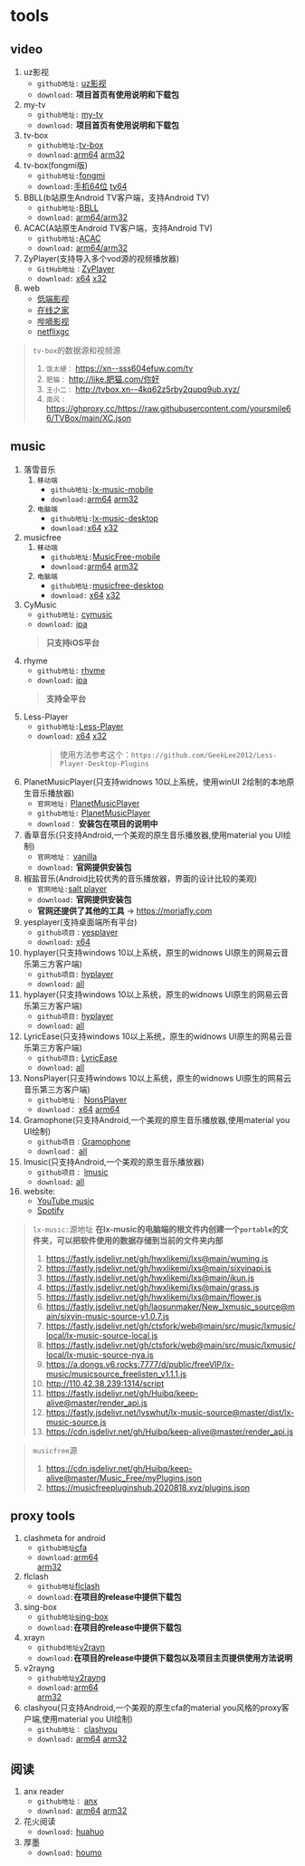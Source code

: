 # tools
## video
  1. uz影视
      - `github地址:` [uz影视](https://github.com/YYDS678/uzVideo)
      - `download:` __**项目首页有使用说明和下载包**__
  2. my-tv
      - `github地址:` [my-tv](https://github.com/lizongying/my-tv-0)
      - `download:` __**项目首页有使用说明和下载包**__
  3. tv-box
      - `github地址:`[tv-box](https://github.com/o0HalfLife0o/TVBoxOSC)
      - `download:`[arm64](https://www.ghproxy.cc/https://github.com/o0HalfLife0o/TVBoxOSC/releases/download/20240929-1529/TVBox_takagen99_20240929-1529-arm64-generic.apk) [arm32](https://www.ghproxy.cc/https://github.com/o0HalfLife0o/TVBoxOSC/releases/download/20240929-1529/TVBox_takagen99_20240929-1529-armeabi-generic.apk)
  4. tv-box(fongmi版)
      - `github地址:`[fongmi](https://github.com/FongMi/TV)
      - `download:`[手机64位](https://ghp.ci/https://raw.githubusercontent.com/FongMi/Release/main/apk/release/leanback-java-arm64_v8a.apk) [tv64](https://ghp.ci/https://raw.githubusercontent.com/FongMi/Release/main/apk/release/leanback-java-arm64_v8a.apk)
  6. BBLL(b站原生Android TV客户端，支持Android TV)
       - `github地址:`[BBLL](https://github.com/xiaye13579/BBLL)
       - `download:` [arm64/arm32](https://www.ghproxy.cn/https://github.com/xiaye13579/BBLL/releases/download/v1.5.0/BBLL1.5.0.apk)
  7. ACAC(A站原生Android TV客户端，支持Android TV)
       - `github地址:`[ACAC]([https://github.com/xiaye13579/BBLL](https://github.com/xiaye13579/ACAC))
       - `download:` [arm64/arm32](https://gh-proxy.com/https://github.com/xiaye13579/ACAC/releases/download/v1.0.3/ACAC_release_v1.0.3.apk)
  8. ZyPlayer(支持导入多个vod源的视频播放器)
      - `GitHub地址：`[ZyPlayer](https://github.com/Hiram-Wong/ZyPlayer)
      - `download:` [x64](https://ghproxy.cc/https://github.com/Hiram-Wong/ZyPlayer/releases/download/v3.3.7/zyplayer-win-3.3.7-x64.exe) [x32](https://ghproxy.cc/https://github.com/Hiram-Wong/ZyPlayer/releases/download/v3.3.7/zyplayer-win-3.3.7-ia32.exe)
  8. web
      - [低端影视](https://ddys.pro/)
      - [在线之家](https://www.zxzjhd.com/)
      - [哔嘀影视](https://www.bdys.me/)
      - [netflixgc](https://netflixgc.com)
  >  `tv-box`的数据源和视频源
  >  1. `饭太硬：` https://xn--sss604efuw.com/tv
  >  2. `肥猫：` http://like.肥猫.com/你好
  >  3. `王小二：` http://tvbox.xn--4kq62z5rby2qupq9ub.xyz/
  >  4. `南风：` https://ghproxy.cc/https://raw.githubusercontent.com/yoursmile66/TVBox/main/XC.json
## music
  1. 落雪音乐
      1. `移动端`
           - `github地址:`[lx-music-mobile](https://github.com/lyswhut/lx-music-mobile)
           - `download:`[arm64](https://www.ghproxy.cn/https://github.com/lyswhut/lx-music-mobile/releases/download/v1.6.0/lx-music-mobile-v1.6.0-arm64-v8a.apk) [arm32](https://www.ghproxy.cn/https://github.com/lyswhut/lx-music-mobile/releases/download/v1.6.0/lx-music-mobile-v1.6.0-armeabi-v7a.apk)
      2. `电脑端`
           - `github地址:`[lx-music-desktop](https://github.com/lyswhut/lx-music-desktop)
           -  `download:`[x64](https://www.ghproxy.cn/https://github.com/lyswhut/lx-music-desktop/releases/download/v2.9.0/lx-music-desktop-v2.9.0-win_x64-green.7z) [x32](https://www.ghproxy.cn/https://github.com/lyswhut/lx-music-desktop/releases/download/v2.9.0/lx-music-desktop-v2.9.0-win7_x86-green.7z)
  3. musicfree
      1. `移动端`
           - `github地址:`[MusicFree-mobile](https://github.com/maotoumao/MusicFree)
           - `download:`[arm64](https://cf.ghproxy.cc/https://github.com/maotoumao/MusicFree/releases/download/v0.4.2/app-arm64-v8a-release.apk) [arm32](https://cf.ghproxy.cc/https://github.com/maotoumao/MusicFree/releases/download/v0.4.2/app-armeabi-v7a-release.apk)
      2. `电脑端`
           - `github地址:`[musicfree-desktop](https://github.com/maotoumao/MusicFreeDesktop)
           - `download:` [x64](https://www.ghproxy.cc/https://github.com/maotoumao/MusicFreeDesktop/releases/download/v0.0.5/MusicFree-0.0.5-win32-x64-legacy-portable.zip) [x32](https://www.ghproxy.cc/https://github.com/maotoumao/MusicFreeDesktop/releases/download/v0.0.5/MusicFree-0.0.5-win32-x64-portable.zip)
  4. CyMusic
      - `github地址:` [cymusic](https://github.com/gyc-12/music-player-master)
      - `download:` [ipa](https://ghproxy.cc/https://github.com/gyc-12/music-player-master/releases/download/1.1.2/cymusic-1.1.2.ipa)
      > __**只支持iOS平台**__
  5. rhyme
      - `github地址:` [rhyme](https://github.com/canxin121/app_rhyme)
      - `download:` [ipa](https://ghproxy.cc/https://github.com/gyc-12/music-player-master/releases/download/1.1.2/cymusic-1.1.2.ipa)
      > __**支持全平台**__
  6. Less-Player
       - `github地址:`[Less-Player](https://github.com/GeekLee2012/Less-Player-Desktop)
       - `download:` [x64](https://cf.ghproxy.cc/https://github.com/GeekLee2012/Less-Player-Desktop/releases/download/v0.1.28/Less.Player.v0.1.28.win-x64.zip) [x32](https://cf.ghproxy.cc/https://github.com/GeekLee2012/Less-Player-Desktop/releases/download/v0.1.28/Less.Player.v0.1.28.win-ia32.zip)
         > 使用方法参考这个：`https://github.com/GeekLee2012/Less-Player-Desktop-Plugins`
  7. PlanetMusicPlayer(只支持widnows 10以上系统，使用winUI 2绘制的本地原生音乐播放器)
       - `官网地址:` [PlanetMusicPlayer](https://pigeonming.top/index.php/planetmusicplayer)
       - `github地址:` [PlanetMusicPlayer](https://github.com/Pigeon-Ming/CorePlanetMusicPlayer)
       - `download：` **安装包在项目的说明中**
  9. 香草音乐(只支持Android,一个美观的原生音乐播放器,使用material you UI绘制)
       - `官网地址：` [vanilla](https://vanilla.surge.sh/)
       - `download:`  **官网提供安装包**
  10. 椒盐音乐(Android比较优秀的音乐播放器，界面的设计比较的美观)
       - `官网地址:`[salt player](https://moriafly.com/salt-player/index.html)
       - `download:` **官网提供安装包**
       - **官网还提供了其他的工具** -> https://moriafly.com
  11. yesplayer(支持桌面端所有平台)
       - `github项目：`[yesplayer](https://github.com/qier222/YesPlayMusic)
       - `download:` [x64](https://ghproxy.cc/https://github.com/qier222/YesPlayMusic/releases/download/v0.4.8-2/YesPlayMusic.0.4.8.exe)
  12. hyplayer(只支持windows 10以上系统，原生的widnows UI原生的网易云音乐第三方客户端)
       - `github项目:` [hyplayer](https://github.com/HyPlayer/HyPlayer)
       - `download:` [all](https://cf.ghproxy.cc/https://github.com/HyPlayer/HyPlayer/releases/download/2.1.37.5872/HyPlayer_2.1.37.5872_x64_ARM64.msixbundle)
  13. hyplayer(只支持windows 10以上系统，原生的widnows UI原生的网易云音乐第三方客户端)
       - `github项目:` [hyplayer](https://github.com/HyPlayer/HyPlayer)
       - `download:` [all](https://cf.ghproxy.cc/https://github.com/HyPlayer/HyPlayer/releases/download/2.1.37.5872/HyPlayer_2.1.37.5872_x64_ARM64.msixbundle)
  14. LyricEase(只支持windows 10以上系统，原生的widnows UI原生的网易云音乐第三方客户端)
       - `github项目:` [LyricEase](https://github.com/daiyuzhanghua/LyricEase)
       - `download:` [all](https://install.appcenter.ms/users/brandonw3612/apps/lyricease/distribution_groups/public)
  15. NonsPlayer(只支持windows 10以上系统，原生的widnows UI原生的网易云音乐第三方客户端)
       - `github地址：` [NonsPlayer](https://github.com/Miaoyww/NonsPlayer)
       - `download：` [x64](https://www.ghproxy.cc/https://github.com/Miaoyww/NonsPlayer/releases/download/0.5.6/NonsPlayer_0.5.6_x64.7z)  [arm64](https://www.ghproxy.cc/https://github.com/Miaoyww/NonsPlayer/releases/download/0.5.6/NonsPlayer_0.5.6_arm64.7z)
  16. Gramophone(只支持Android,一个美观的原生音乐播放器,使用material you UI绘制)
       - `github项目：`[Gramophone](https://github.com/AkaneTan/Gramophone)
       - `download：` [all](https://cf.ghproxy.cc/https://github.com/AkaneTan/Gramophone/releases/download/1.0.14/Gramophone-1.0.14-release.apk)
  17. lmusic(只支持Android,一个美观的原生音乐播放器)
       - `github项目：` [lmusic](https://github.com/cy745/LMusic)
       - `download:` [all](https://cf.ghproxy.cc/https://github.com/cy745/LMusic/releases/download/Beta/LMusic_beta_1.5.4_42_20230603_2240+0800.apk)
  7. website:
      - [YouTube music](https://music.youtube.com)
      - [Spotify](https://open.spotify.com)
  > `lx-music:`源地址  __**在lx-music的电脑端的根文件内创建一个`portable`的文件夹，可以把软件使用的数据存储到当前的文件夹内部**__
  > 1. https://fastly.jsdelivr.net/gh/hwxlikemi/lxs@main/wuming.js
  > 2. https://fastly.jsdelivr.net/gh/hwxlikemi/lxs@main/sixyinapi.js
  > 3. https://fastly.jsdelivr.net/gh/hwxlikemi/lxs@main/ikun.js
  > 4. https://fastly.jsdelivr.net/gh/hwxlikemi/lxs@main/grass.js
  > 5. https://fastly.jsdelivr.net/gh/hwxlikemi/lxs@main/flower.js
  > 6. https://fastly.jsdelivr.net/gh/laosunmaker/New_lxmusic_source@main/sixyin-music-source-v1.0.7.js
  > 7. https://fastly.jsdelivr.net/gh/ctsfork/web@main/src/music/lxmusic/local/lx-music-source-local.js
  > 8. https://fastly.jsdelivr.net/gh/ctsfork/web@main/src/music/lxmusic/local/lx-music-source-nya.js
  > 9. https://a.dongs.v6.rocks:7777/d/public/freeVIP/lx-music/musicsource_freelisten_v1.1.1.js
  > 10. http://110.42.38.239:1314/script
  > 11. https://fastly.jsdelivr.net/gh/Huibq/keep-alive@master/render_api.js
  > 12. https://fastly.jsdelivr.net/lyswhut/lx-music-source@master/dist/lx-music-source.js
  > 13. https://cdn.jsdelivr.net/gh/Huibq/keep-alive@master/render_api.js
  
  > `musicfree`源
  > 1. https://cdn.jsdelivr.net/gh/Huibq/keep-alive@master/Music_Free/myPlugins.json
  > 2. https://musicfreepluginshub.2020818.xyz/plugins.json
## proxy tools
  1. clashmeta for android
      - `github地址`[cfa](https://github.com/MetaCubeX/ClashMetaForAndroid)
      - `download:`[arm64](https://ghproxy.cc/https://github.com/MetaCubeX/ClashMetaForAndroid/releases/download/v2.11.1/cmfa-2.11.1-meta-arm64-v8a-release.apk)<br>[arm32](https://ghproxy.cc/https://github.com/MetaCubeX/ClashMetaForAndroid/releases/download/v2.11.1/cmfa-2.11.1-meta-armeabi-v7a-release.apk)
  3. flclash
      - `github地址`[flclash](https://github.com/chen08209/FlClash)
      - `download:`__**在项目的release中提供下载包**__
  4. sing-box
      - `github地址`[sing-box](https://github.com/SagerNet/sing-box)
      - `download:`__**在项目的release中提供下载包**__
  5. xrayn
      - `githubd地址`[v2rayn](https://github.com/2dust/v2rayN)
      - `download:`__**在项目的release中提供下载包以及项目主页提供使用方法说明**__
  6. v2rayng
      - `github地址`[v2rayng](https://github.com/2dust/v2rayNG)
      - `download:`[arm64](https://ghproxy.cc/https://github.com/2dust/v2rayNG/releases/download/1.9.7/v2rayNG_1.9.7_arm64-v8a.apk)<br>[arm32](https://ghproxy.cc/https://github.com/2dust/v2rayNG/releases/download/1.9.7/v2rayNG_1.9.7_armeabi-v7a.apk)
  7. clashyou(只支持Android,一个美观的原生cfa的material you风格的proxy客户端,使用material you UI绘制)
      - `github地址：` [clashyou](https://github.com/Yos-X/ClashYou)
      - `download:` [arm64](https://ghproxy.net/https://github.com/Yos-X/ClashYou/releases/download/V0.1.1/clash-you-0.1.1-yosx-foss-arm64-v8a-release.apk) [arm32](https://ghproxy.net/https://github.com/Yos-X/ClashYou/releases/download/V0.1.1/clash-you-0.1.1-yosx-foss-armeabi-v7a-release.apk)
## 阅读
  1. anx reader
      - `github地址：` [anx](https://github.com/Anxcye/anx-reader)
      -  `download:` [arm64](https://gh-proxy.com/https://github.com/Anxcye/anx-reader/releases/download/v1.1.7/Anx-Reader-v1.1.7-arm64-v8a.apk) [arm32](https://gh-proxy.com/https://github.com/Anxcye/anx-reader/releases/download/v1.1.7/Anx-Reader-v1.1.7-armeabi-v7a.apk)
  2. 花火阅读
      - `download:` [huahuo](https://www.123pan.com/s/XIqA-hKGX)
  3. 厚墨
      - `download:` [houmo](https://share.codecho.cc/houmo/houmo-1.3.0.apk)      
        
            
